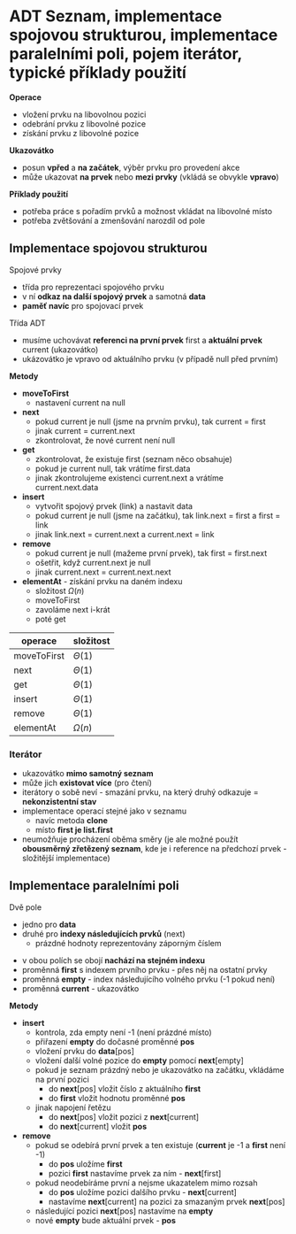 # ADT Seznam, implementace spojovou strukturou, implementace paralelními poli, pojem iterátor, typické příklady použití

**Operace**
- vložení prvku na libovolnou pozici
- odebrání prvku z libovolné pozice
- získání prvku z libovolné pozice

**Ukazovátko**
- posun **vpřed** a **na začátek**, výběr prvku pro provedení akce
- může ukazovat **na prvek** nebo **mezi prvky** (vkládá se obvykle **vpravo**)

**Příklady použití**
- potřeba práce s pořadím prvků a možnost vkládat na libovolné místo
- potřeba zvětšování a zmenšování narozdíl od pole

## Implementace spojovou strukturou

Spojové prvky
- třída pro reprezentaci spojového prvku
- v ní **odkaz na další spojový prvek** a samotná **data**
- **paměť navíc** pro spojovací prvek

Třída ADT
- musíme uchovávat **referenci na první prvek** first a **aktuální prvek** current (ukazovátko)
- ukázovátko je vpravo od aktuálního prvku (v případě null před prvním)

**Metody**
- **moveToFirst**
	- nastavení current na null
- **next**
	- pokud current je null (jsme na prvním prvku), tak current = first
	- jinak current = current.next
	- zkontrolovat, že nové current není null
- **get**
	- zkontrolovat, že existuje first (seznam něco obsahuje)
	- pokud je current null, tak vrátíme first.data
	- jinak zkontrolujeme existenci current.next a vrátíme current.next.data
- **insert**
	- vytvořit spojový prvek (link) a nastavit data
	- pokud current je null (jsme na začátku), tak link.next = first a first = link
	- jinak link.next = current.next a current.next = link
- **remove**
	- pokud current je null (mažeme první prvek), tak first = first.next
	- ošetřit, když current.next je null
	- jinak current.next = current.next.next
- **elementAt** - získání prvku na daném indexu
	- složitost $\Omega(n)$
	- moveToFirst
	- zavoláme next i-krát
	- poté get

| operace     | složitost   |
| ----------- | ----------- |
| moveToFirst | $\Theta(1)$ |
| next        | $\Theta(1)$ |
| get         | $\Theta(1)$ |
| insert      | $\Theta(1)$ |
| remove      | $\Theta(1)$ |
| elementAt   | $\Omega(n)$ |

### Iterátor

- ukazovátko **mimo samotný seznam**
- může jich **existovat více** (pro čtení)
- iterátory o sobě neví - smazání prvku, na který druhý odkazuje = **nekonzistentní stav**
- implementace operací stejné jako v seznamu
	- navíc metoda **clone**
	- místo **first je list.first**
- neumožňuje procházení oběma směry (je ale možné použít **obousměrný zřetězený seznam**, kde je i reference na předchozí prvek - složitější implementace)

## Implementace paralelními poli

Dvě pole
- jedno pro **data**
- druhé pro **indexy následujících prvků** (next)
	- prázdné hodnoty reprezentovány záporným číslem
+ v obou polích se obojí **nachází na stejném indexu**
+ proměnná **first** s indexem prvního prvku - přes něj na ostatní prvky
+ proměnná **empty** - index následujícího volného prvku (-1 pokud není)
+ proměnná **current** - ukazovátko

**Metody**
- **insert**
	- kontrola, zda empty není -1 (není prázdné místo)
	- přiřazení **empty** do dočasné proměnné **pos**
	- vložení prvku do **data**[pos]
	- vložení další volné pozice do **empty** pomocí **next**[empty]
	- pokud je seznam prázdný nebo je ukazovátko na začátku, vkládáme na první pozici
		- do **next**[pos] vložit číslo z aktuálního **first**
		- do **first** vložit hodnotu proměnné **pos**
	- jinak napojení řetězu
		- do **next**[pos] vložit pozici z **next**[current]
		- do **next**[current] vložit **pos**
- **remove**
	- pokud se odebírá první prvek a ten existuje (**current** je -1 a **first** není -1)
		- do **pos** uložíme **first**
		- pozici **first** nastavíme prvek za ním - **next**[first]
	- pokud neodebíráme první a nejsme ukazatelem mimo rozsah
		- do **pos** uložíme pozici dalšího prvku - **next**[current]
		- nastavíme **next**[current] na pozici za smazaným prvek **next**[pos]
	- následující pozici **next**[pos] nastavíme na **empty**
	- nové **empty** bude aktuální prvek - **pos**

